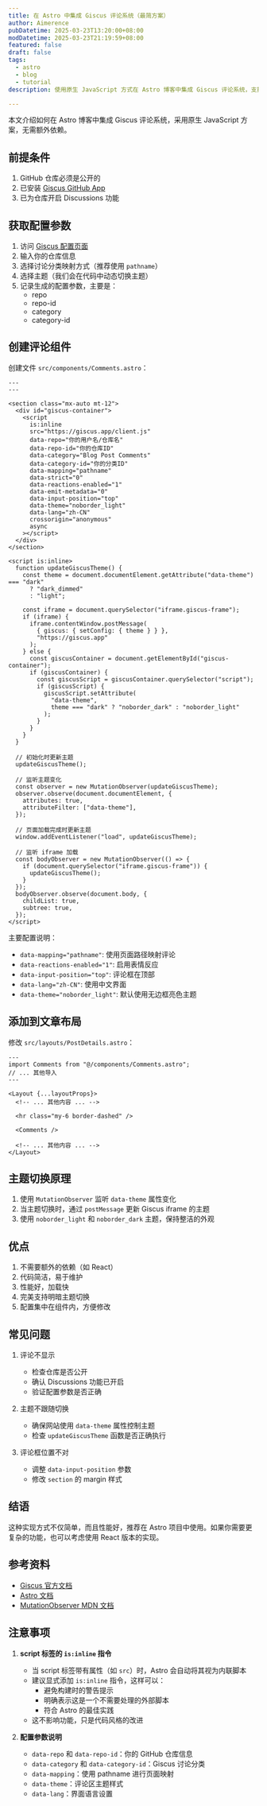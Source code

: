 ```yaml
---
title: 在 Astro 中集成 Giscus 评论系统（最简方案）
author: Aimerence
pubDatetime: 2025-03-23T13:20:00+08:00
modDatetime: 2025-03-23T21:19:59+08:00
featured: false
draft: false
tags:
  - astro
  - blog
  - tutorial
description: 使用原生 JavaScript 方式在 Astro 博客中集成 Giscus 评论系统，支持明暗主题切换。

---
```


本文介绍如何在 Astro 博客中集成 Giscus 评论系统，采用原生 JavaScript 方案，无需额外依赖。

## 前提条件

1. GitHub 仓库必须是公开的
2. 已安装 [Giscus GitHub App](https://github.com/apps/giscus)
3. 已为仓库开启 Discussions 功能

## 获取配置参数

1. 访问 [Giscus 配置页面](https://giscus.app/zh-CN)
2. 输入你的仓库信息
3. 选择讨论分类映射方式（推荐使用 `pathname`）
4. 选择主题（我们会在代码中动态切换主题）
5. 记录生成的配置参数，主要是：
   - repo
   - repo-id
   - category
   - category-id

## 创建评论组件

创建文件 `src/components/Comments.astro`：

```astro
---
---

<section class="mx-auto mt-12">
  <div id="giscus-container">
    <script
      is:inline
      src="https://giscus.app/client.js"
      data-repo="你的用户名/仓库名"
      data-repo-id="你的仓库ID"
      data-category="Blog Post Comments"
      data-category-id="你的分类ID"
      data-mapping="pathname"
      data-strict="0"
      data-reactions-enabled="1"
      data-emit-metadata="0"
      data-input-position="top"
      data-theme="noborder_light"
      data-lang="zh-CN"
      crossorigin="anonymous"
      async
    ></script>
  </div>
</section>

<script is:inline>
  function updateGiscusTheme() {
    const theme = document.documentElement.getAttribute("data-theme") === "dark"
      ? "dark_dimmed"
      : "light";
    
    const iframe = document.querySelector("iframe.giscus-frame");
    if (iframe) {
      iframe.contentWindow.postMessage(
        { giscus: { setConfig: { theme } } },
        "https://giscus.app"
      );
    } else {
      const giscusContainer = document.getElementById("giscus-container");
      if (giscusContainer) {
        const giscusScript = giscusContainer.querySelector("script");
        if (giscusScript) {
          giscusScript.setAttribute(
            "data-theme",
            theme === "dark" ? "noborder_dark" : "noborder_light"
          );
        }
      }
    }
  }

  // 初始化时更新主题
  updateGiscusTheme();

  // 监听主题变化
  const observer = new MutationObserver(updateGiscusTheme);
  observer.observe(document.documentElement, {
    attributes: true,
    attributeFilter: ["data-theme"],
  });

  // 页面加载完成时更新主题
  window.addEventListener("load", updateGiscusTheme);

  // 监听 iframe 加载
  const bodyObserver = new MutationObserver(() => {
    if (document.querySelector("iframe.giscus-frame")) {
      updateGiscusTheme();
    }
  });
  bodyObserver.observe(document.body, {
    childList: true,
    subtree: true,
  });
</script>
```

主要配置说明：
- `data-mapping="pathname"`: 使用页面路径映射评论
- `data-reactions-enabled="1"`: 启用表情反应
- `data-input-position="top"`: 评论框在顶部
- `data-lang="zh-CN"`: 使用中文界面
- `data-theme="noborder_light"`: 默认使用无边框亮色主题

## 添加到文章布局

修改 `src/layouts/PostDetails.astro`：

```astro
---
import Comments from "@/components/Comments.astro";
// ... 其他导入
---

<Layout {...layoutProps}>
  <!-- ... 其他内容 ... -->
  
  <hr class="my-6 border-dashed" />
  
  <Comments />
  
  <!-- ... 其他内容 ... -->
</Layout>
```

## 主题切换原理

1. 使用 `MutationObserver` 监听 `data-theme` 属性变化
2. 当主题切换时，通过 `postMessage` 更新 Giscus iframe 的主题
3. 使用 `noborder_light` 和 `noborder_dark` 主题，保持整洁的外观

## 优点

1. 不需要额外的依赖（如 React）
2. 代码简洁，易于维护
3. 性能好，加载快
4. 完美支持明暗主题切换
5. 配置集中在组件内，方便修改

## 常见问题

1. 评论不显示
   - 检查仓库是否公开
   - 确认 Discussions 功能已开启
   - 验证配置参数是否正确

2. 主题不跟随切换
   - 确保网站使用 `data-theme` 属性控制主题
   - 检查 `updateGiscusTheme` 函数是否正确执行

3. 评论框位置不对
   - 调整 `data-input-position` 参数
   - 修改 `section` 的 margin 样式

## 结语

这种实现方式不仅简单，而且性能好，推荐在 Astro 项目中使用。如果你需要更复杂的功能，也可以考虑使用 React 版本的实现。

## 参考资料

- [Giscus 官方文档](https://giscus.app)
- [Astro 文档](https://docs.astro.build)
- [MutationObserver MDN 文档](https://developer.mozilla.org/zh-CN/docs/Web/API/MutationObserver)

## 注意事项

1. **script 标签的 `is:inline` 指令**
   - 当 script 标签带有属性（如 `src`）时，Astro 会自动将其视为内联脚本
   - 建议显式添加 `is:inline` 指令，这样可以：
     - 避免构建时的警告提示
     - 明确表示这是一个不需要处理的外部脚本
     - 符合 Astro 的最佳实践
   - 这不影响功能，只是代码风格的改进

2. **配置参数说明**
   - `data-repo` 和 `data-repo-id`：你的 GitHub 仓库信息
   - `data-category` 和 `data-category-id`：Giscus 讨论分类
   - `data-mapping`：使用 pathname 进行页面映射
   - `data-theme`：评论区主题样式
   - `data-lang`：界面语言设置 